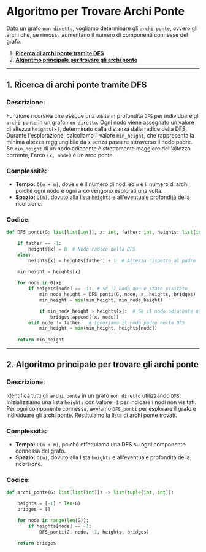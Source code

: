# Algoritmo per Trovare Archi Ponte

Dato un grafo `non diretto`, vogliamo determinare gli `archi ponte`, ovvero gli archi che, se rimossi, aumentano il numero di componenti connesse del grafo.

1. [**Ricerca di archi ponte tramite DFS**](#1-ricerca-di-archi-ponte-tramite-dfs)
2. [**Algoritmo principale per trovare gli archi ponte**](#2-algoritmo-principale-per-trovare-gli-archi-ponte)

---

## 1. Ricerca di archi ponte tramite DFS

### Descrizione:
Funzione ricorsiva che esegue una visita in profondità `DFS` per individuare gli `archi ponte` in un grafo `non diretto`.
Ogni nodo viene assegnato un valore di altezza `heights[x]`, determinato dalla distanza dalla radice della DFS.
Durante l'esplorazione, calcoliamo il valore `min_height`, che rappresenta la minima altezza raggiungibile da `x` senza passare attraverso il nodo padre.
Se `min_height` di un nodo adiacente è strettamente maggiore dell'altezza corrente, l'arco `(x, node)` è un arco ponte.

### Complessità:
- **Tempo:** `O(n + m)`, dove `n` è il numero di nodi ed `m` è il numero di archi, poiché ogni nodo e ogni arco vengono esplorati una volta.
- **Spazio:** `O(n)`, dovuto alla lista `heights` e all'eventuale profondità della ricorsione.

### Codice:
```python
def DFS_ponti(G: list[list[int]], x: int, father: int, heights: list[int], bridges: list[tuple[int, int]]) -> int:

    if father == -1:
        heights[x] = 0  # Nodo radice della DFS
    else:
        heights[x] = heights[father] + 1  # Altezza rispetto al padre
    
    min_height = heights[x]

    for node in G[x]:
        if heights[node] == -1:  # Se il nodo non è stato visitato
            min_node_height = DFS_ponti(G, node, x, heights, bridges)
            min_height = min(min_height, min_node_height)

            if min_node_height > heights[x]:  # Se il nodo adiacente non può tornare indietro oltre `x`
                bridges.append((x, node))
        elif node != father:  # Ignoriamo il nodo padre nella DFS
            min_height = min(min_height, heights[node])
    
    return min_height

```

---

## 2. Algoritmo principale per trovare gli archi ponte

### Descrizione:
Identifica tutti gli `archi ponte` in un grafo `non diretto` utilizzando `DFS`.
Inizializziamo una lista `heights` con valore `-1` per indicare i nodi non visitati.
Per ogni componente connessa, avviamo `DFS_ponti` per esplorare il grafo e individuare gli archi ponte.
Restituiamo la lista di archi ponte trovati.

### Complessità:
- **Tempo:** `O(n + m)`, poiché effettuiamo una DFS su ogni componente connessa del grafo.
- **Spazio:** `O(n)`, dovuto alla lista `heights` e all'eventuale profondità della ricorsione.

### Codice:
```python
def archi_ponte(G: list[list[int]]) -> list[tuple[int, int]]:

    heights = [-1] * len(G)
    bridges = []

    for node in range(len(G)):
        if heights[node] == -1:
            DFS_ponti(G, node, -1, heights, bridges)

    return bridges

```
